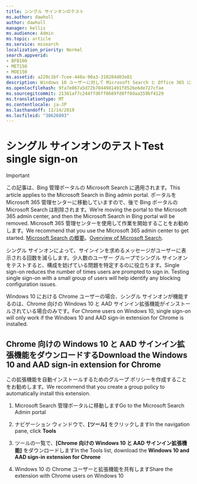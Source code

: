 ```yaml
---
title: シングル サインオンのテスト
ms.author: dawholl
author: dawholl
manager: kellis
ms.audience: Admin
ms.topic: article
ms.service: mssearch
localization_priority: Normal
search.appverid:
- BFB160
- MET150
- MOE150
ms.assetid: a220c1bf-7cee-448a-90a3-310284d03e81
description: Windows 10 ユーザーに対して Microsoft Search と Office 365 にサインインを求めるメッセージが表示される回数を減らします
ms.openlocfilehash: 9fa7e067a5d72b7044981491f8526e6de727cfae
ms.sourcegitcommit: 21361af7c244ffd6ff8689fd0ff0daa359bf4129
ms.translationtype: MT
ms.contentlocale: ja-JP
ms.lasthandoff: 11/14/2019
ms.locfileid: "38626893"
---
```

# <a name="test-single-sign-on"></a><span data-ttu-id="24f51-103">シングル サインオンのテスト</span><span class="sxs-lookup"><span data-stu-id="24f51-103">Test single sign-on</span></span>

> [!IMPORTANT]
> <span data-ttu-id="24f51-104">この記事は、Bing 管理ポータルの Microsoft Search に適用されます。</span><span class="sxs-lookup"><span data-stu-id="24f51-104">This article applies to the Microsoft Search in Bing admin portal.</span></span> <span data-ttu-id="24f51-105">ポータルを Microsoft 365 管理センターに移動していますので、後で Bing ポータルの Microsoft Search は削除されます。</span><span class="sxs-lookup"><span data-stu-id="24f51-105">We’re moving the portal to the Microsoft 365 admin center, and then the Microsoft Search in Bing portal will be removed.</span></span> <span data-ttu-id="24f51-106">Microsoft 365 管理センターを使用して作業を開始することをお勧めします。</span><span class="sxs-lookup"><span data-stu-id="24f51-106">We recommend that you use the Microsoft 365 admin center to get started.</span></span> <span data-ttu-id="24f51-107">[Microsoft Search の概要](overview-microsoft-search.md)。</span><span class="sxs-lookup"><span data-stu-id="24f51-107">[Overview of Microsoft Search](overview-microsoft-search.md).</span></span>
    
<span data-ttu-id="24f51-p102">シングル サインオンによって、サインインを求めるメッセージがユーザーに表示される回数を減らします。少人数のユーザー グループでシングル サインオンをテストすると、構成を妨げている問題を特定するのに役立ちます。</span><span class="sxs-lookup"><span data-stu-id="24f51-p102">Single sign-on reduces the number of times users are prompted to sign in. Testing single sign-on with a small group of users will help identify any blocking configuration issues.</span></span> 
  
<span data-ttu-id="24f51-110">Windows 10 における Chrome ユーザーの場合、シングル サインオンが機能するのは、Chrome 向けの Windows 10 と AAD サインイン拡張機能がインストールされている場合のみです。</span><span class="sxs-lookup"><span data-stu-id="24f51-110">For Chrome users on Windows 10, single sign-on will only work if the Windows 10 and AAD sign-in extension for Chrome is installed.</span></span> 
  
## <a name="download-the-windows-10-and-aad-sign-in-extension-for-chrome"></a><span data-ttu-id="24f51-111">Chrome 向けの Windows 10 と AAD サインイン拡張機能をダウンロードする</span><span class="sxs-lookup"><span data-stu-id="24f51-111">Download the Windows 10 and AAD sign-in extension for Chrome</span></span>

<span data-ttu-id="24f51-112">この拡張機能を自動インストールするためのグループ ポリシーを作成することをお勧めします。</span><span class="sxs-lookup"><span data-stu-id="24f51-112">We recommend that you create a group policy to automatically install this extension.</span></span>
  
1. <span data-ttu-id="24f51-113">Microsoft Search 管理ポータルに移動します</span><span class="sxs-lookup"><span data-stu-id="24f51-113">Go to the Microsoft Search Admin portal</span></span>
    
2. <span data-ttu-id="24f51-114">ナビゲーション ウィンドウで、**[ツール]** をクリックします</span><span class="sxs-lookup"><span data-stu-id="24f51-114">In the navigation pane, click **Tools**</span></span>
    
3. <span data-ttu-id="24f51-115">ツールの一覧で、**[Chrome 向けの Windows 10 と AAD サインイン拡張機能]** をダウンロードします</span><span class="sxs-lookup"><span data-stu-id="24f51-115">In the Tools list, download the **Windows 10 and AAD sign-in extension for Chrome**</span></span>
    
4. <span data-ttu-id="24f51-116">Windows 10 の Chrome ユーザーと拡張機能を共有します</span><span class="sxs-lookup"><span data-stu-id="24f51-116">Share the extension with Chrome users on Windows 10</span></span>

  

